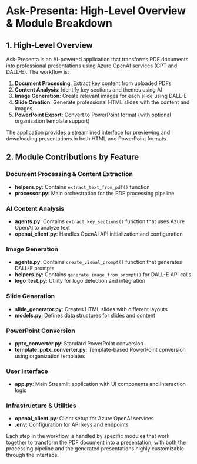 # Ask-Presenta: High-Level Overview & Module Breakdown

## 1. High-Level Overview

Ask-Presenta is an AI-powered application that transforms PDF documents into professional presentations using Azure OpenAI services (GPT and DALL-E). The workflow is:

1. **Document Processing**: Extract key content from uploaded PDFs
2. **Content Analysis**: Identify key sections and themes using AI
3. **Image Generation**: Create relevant images for each slide using DALL-E
4. **Slide Creation**: Generate professional HTML slides with the content and images
5. **PowerPoint Export**: Convert to PowerPoint format (with optional organization template support)

The application provides a streamlined interface for previewing and downloading presentations in both HTML and PowerPoint formats.

## 2. Module Contributions by Feature

### Document Processing & Content Extraction
- **helpers.py**: Contains `extract_text_from_pdf()` function
- **processor.py**: Main orchestration for the PDF processing pipeline

### AI Content Analysis
- **agents.py**: Contains `extract_key_sections()` function that uses Azure OpenAI to analyze text
- **openai_client.py**: Handles OpenAI API initialization and configuration

### Image Generation
- **agents.py**: Contains `create_visual_prompt()` function that generates DALL-E prompts
- **helpers.py**: Contains `generate_image_from_prompt()` for DALL-E API calls
- **logo_test.py**: Utility for logo detection and integration

### Slide Generation
- **slide_generator.py**: Creates HTML slides with different layouts
- **models.py**: Defines data structures for slides and content

### PowerPoint Conversion
- **pptx_converter.py**: Standard PowerPoint conversion
- **template_pptx_converter.py**: Template-based PowerPoint conversion using organization templates

### User Interface
- **app.py**: Main Streamlit application with UI components and interaction logic

### Infrastructure & Utilities
- **openai_client.py**: Client setup for Azure OpenAI services
- **.env**: Configuration for API keys and endpoints

Each step in the workflow is handled by specific modules that work together to transform the PDF document into a presentation, with both the processing pipeline and the generated presentations highly customizable through the interface.
